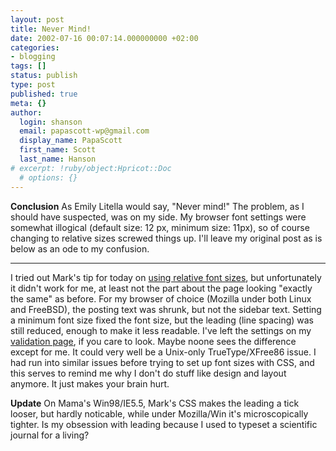 ```yaml
---
layout: post
title: Never Mind!
date: 2002-07-16 00:07:14.000000000 +02:00
categories:
- blogging
tags: []
status: publish
type: post
published: true
meta: {}
author:
  login: shanson
  email: papascott-wp@gmail.com
  display_name: PapaScott
  first_name: Scott
  last_name: Hanson
# excerpt: !ruby/object:Hpricot::Doc
  # options: {}
---
```

<p><b>Conclusion</b> As Emily Litella would say, "Never mind!" The problem, as I should have suspected, was on my side. My browser font settings were somewhat illogical (default size: 12 px, minimum size: 11px), so of course changing to relative sizes screwed things up. I'll leave my original post as is below as an ode to my confusion.</p>
<hr />I tried out Mark's tip for today on <a href="http://diveintomark.org/archives/2002/07/15.html#day_26_using_relative_font_sizes">using  relative font sizes</a>, but unfortunately it didn't work for me, at least not the part about the page looking "exactly the same" as before. For my browser of choice (Mozilla under both Linux and FreeBSD), the posting text was shrunk, but not the sidebar text. Setting a minimum font size fixed the font size, but the leading (line spacing) was still reduced, enough to make it less readable. I've left the settings on my <a href="/validate.php">validation page</a>, if you care to look. Maybe noone sees the difference except for me. It could very well be a Unix-only TrueType/XFree86 issue. I had run into similar issues before trying to set up font sizes with CSS, and this serves to remind me why I don't do stuff like design and layout anymore. It just makes your brain hurt.</p>
<p><b>Update</b> On Mama's Win98/IE5.5, Mark's CSS makes the leading a tick looser, but hardly noticable, while under Mozilla/Win it's microscopically tighter. Is my obsession with leading because I used to typeset a scientific journal for a living?</p>
